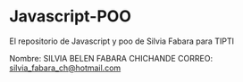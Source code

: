 # Javascript-POO
El repositorio de Javascript y poo de Silvia Fabara para TIPTI

Nombre: SILVIA BELEN FABARA CHICHANDE
CORREO: silvia_fabara_ch@hotmail.com

